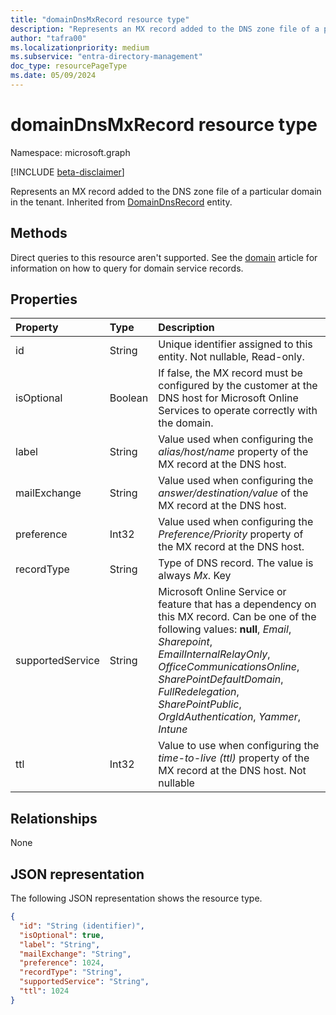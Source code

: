 ```yaml
---
title: "domainDnsMxRecord resource type"
description: "Represents an MX record added to the DNS zone file of a particular domain in the tenant."
author: "tafra00"
ms.localizationpriority: medium
ms.subservice: "entra-directory-management"
doc_type: resourcePageType
ms.date: 05/09/2024
---
```


# domainDnsMxRecord resource type

Namespace: microsoft.graph

[!INCLUDE [beta-disclaimer](../../includes/beta-disclaimer.md)]

Represents an MX record added to the DNS zone file of a particular domain in the tenant. Inherited from [DomainDnsRecord](domaindnsrecord.md) entity.

## Methods
Direct queries to this resource aren't supported. See the [domain](domain.md) article for information on how to query for domain service records.

## Properties
| Property	   | Type	|Description|
|:---------------|:--------|:----------|
|id|String| Unique identifier assigned to this entity. Not nullable, Read-only.|
|isOptional|Boolean| If false, the MX record must be configured by the customer at the DNS host for Microsoft Online Services to operate correctly with the domain. |
|label|String| Value used when configuring the *alias/host/name* property of the MX record at the DNS host. |
|mailExchange|String| Value used when configuring the *answer/destination/value* of the MX record at the DNS host.|
|preference|Int32| Value used when configuring the *Preference/Priority* property of the MX record at the DNS host. |
|recordType|String| Type of DNS record. The value is always *Mx*. Key |
|supportedService|String| Microsoft Online Service or feature that has a dependency on this MX record. Can be one of the following values: **null**, *Email*, *Sharepoint*, *EmailInternalRelayOnly*, *OfficeCommunicationsOnline*, *SharePointDefaultDomain*, *FullRedelegation*, *SharePointPublic*, *OrgIdAuthentication*, *Yammer*, *Intune* |
|ttl|Int32| Value to use when configuring the *time-to-live (ttl)* property of the MX record at the DNS host. Not nullable |

## Relationships
None

## JSON representation
The following JSON representation shows the resource type.

<!-- {
  "blockType": "resource",
  "optionalProperties": [

  ],
  "@odata.type": "microsoft.graph.domainDnsMxRecord",
  "baseType": "microsoft.graph.domainDnsRecord"
}-->

```json
{
  "id": "String (identifier)",
  "isOptional": true,
  "label": "String",
  "mailExchange": "String",
  "preference": 1024,
  "recordType": "String",
  "supportedService": "String",
  "ttl": 1024
}

```

<!-- uuid: 8fcb5dbc-d5aa-4681-8e31-b001d5168d79
2015-10-25 14:57:30 UTC -->
<!--
{
  "type": "#page.annotation",
  "description": "domainDnsMxRecord resource",
  "keywords": "",
  "section": "documentation",
  "tocPath": "",
  "suppressions": []
}
-->


